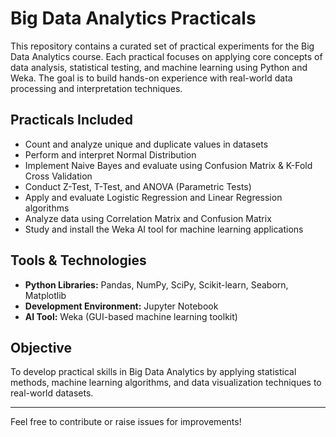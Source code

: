 #  Big Data Analytics Practicals

This repository contains a curated set of practical experiments for the Big Data Analytics course. Each practical focuses on applying core concepts of data analysis, statistical testing, and machine learning using Python and Weka. The goal is to build hands-on experience with real-world data processing and interpretation techniques.

##  Practicals Included

- Count and analyze unique and duplicate values in datasets
- Perform and interpret Normal Distribution
- Implement Naive Bayes and evaluate using Confusion Matrix & K-Fold Cross Validation
- Conduct Z-Test, T-Test, and ANOVA (Parametric Tests)
- Apply and evaluate Logistic Regression and Linear Regression algorithms
- Analyze data using Correlation Matrix and Confusion Matrix
- Study and install the Weka AI tool for machine learning applications

##  Tools & Technologies

- **Python Libraries:** Pandas, NumPy, SciPy, Scikit-learn, Seaborn, Matplotlib  
- **Development Environment:** Jupyter Notebook  
- **AI Tool:** Weka (GUI-based machine learning toolkit)

##  Objective

To develop practical skills in Big Data Analytics by applying statistical methods, machine learning algorithms, and data visualization techniques to real-world datasets.

---

Feel free to contribute or raise issues for improvements!
